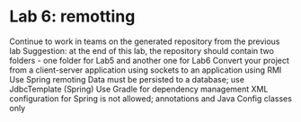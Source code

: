 # Lab 6: remotting
Continue to work in teams on the generated repository from the previous lab
Suggestion: at the end of this lab, the repository should contain two folders - one folder for Lab5 and another one for Lab6
Convert your project from a client-server application using sockets to an application using RMI
Use Spring remoting
Data must be persisted to a database; use JdbcTemplate (Spring)
Use Gradle for dependency management
XML configuration for Spring is not allowed; annotations and Java Config classes only
